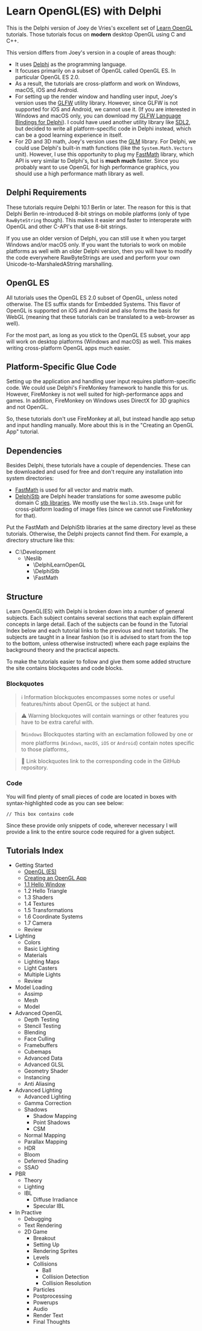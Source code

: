 # Learn OpenGL(ES) with Delphi

This is the Delphi version of Joey de Vries's excellent set of [Learn OpenGL](https://learnopengl.com/) tutorials. Those tutorials focus on **modern** desktop OpenGL using C and C++.

This version differs from Joey's version in a couple of areas though:
* It uses [Delphi](https://www.embarcadero.com/products/delphi) as the programming language.
* It focuses primarily on a subset of OpenGL called OpenGL ES. In particular OpenGL ES 2.0.
* As a result, the tutorials are cross-platform and work on Windows, macOS, iOS and Android.
* For setting up the render window and handling user input, Joey's version uses the [GLFW](http://www.glfw.org/) utility library. However, since GLFW is not supported for iOS and Android, we cannot use it. (If you are interested in Windows and macOS only, you can download my [GLFW Language Bindings for Delphi](https://github.com/neslib/DelphiGlfw)). I could have used another utility library like [SDL2](https://www.libsdl.org/), but decided to write all platform-specific code in Delphi instead, which can be a good learning experience in itself.
* For 2D and 3D math, Joey's version uses the [GLM](http://glm.g-truc.net/) library. For Delphi, we could use Delphi's built-in math functions (like the `System.Math.Vectors` unit). However, I use this opportunity to plug my [FastMath](https://github.com/neslib/FastMath) library, which API is very similar to Delphi's, but is **much much** faster. Since you probably want to use OpenGL for high performance graphics, you should use a high performance math library as well.

## Delphi Requirements

These tutorials require Delphi 10.1 Berlin or later. The reason for this is that Delphi Berlin re-introduced 8-bit strings on mobile platforms (only of type `RawByteString` though). This makes it easier and faster to interoperate with OpenGL and other C-API's that use 8-bit strings.

If you use an older version of Delphi, you can still use it when you target Windows and/or macOS only. If you want the tutorials to work on mobile platforms as well with an older Delphi version, then you will have to modify the code everywhere RawByteStrings are used and perform your own Unicode-to-MarshaledAString marshalling.

## OpenGL ES

All tutorials uses the OpenGL ES 2.0 subset of OpenGL, unless noted otherwise. The ES suffix stands for Embedded Systems. This flavor of OpenGL is supported on iOS and Android and also forms the basis for WebGL (meaning that these tutorials can be translated to a web-browser as well).

For the most part, as long as you stick to the OpenGL ES subset, your app will work on desktop platforms (Windows and macOS) as well. This makes writing cross-platform OpenGL apps much easier.

## Platform-Specific Glue Code

Setting up the application and handling user input requires platform-specific code. We could use Delphi's FireMonkey framework to handle this for us. However, FireMonkey is not well suited for high-performance apps and games. In addition, FireMonkey on Windows uses DirectX for 3D graphics and not OpenGL.

So, these tutorials don't use FireMonkey at all, but instead handle app setup and input handling manually. More about this is in the "Creating an OpenGL App" tutorial.

## Dependencies

Besides Delphi, these tutorials have a couple of dependencies. These can be downloaded and used for free and don't require any installation into system directories:

* [FastMath](https://github.com/neslib/FastMath) is used for all vector and matrix math.
* [DelphiStb](https://github.com/neslib/DelphiStb) are Delphi header translations for some awesome public domain C [stb libraries](https://github.com/nothings/stb). We mostly use the `Neslib.Stb.Image` unit for cross-platform loading of image files (since we cannot use FireMonkey for that).

Put the FastMath and DelphiStb libraries at the same directory level as these tutorials. Otherwise, the Delphi projects cannot find them. For example, a directory structure like this:

* C:\Development
  * \Neslib
    * \DelphiLearnOpenGL
    * \DelphiStb
    * \FastMath

## Structure

Learn OpenGL(ES) with Delphi is broken down into a number of general subjects. Each subject contains several sections that each explain different concepts in large detail. Each of the subjects can be found in the Tutorial Index below and each tutorial links to the previous and next tutorials. The subjects are taught in a linear fashion (so it is advised to start from the top to the bottom, unless otherwise instructed) where each page explains the background theory and the practical aspects.

To make the tutorials easier to follow and give them some added structure the site contains blockquotes and code blocks.

### Blockquotes

> :information_source: Information blockquotes encompasses some notes or useful features/hints about OpenGL or the subject at hand.


> :warning: Warning blockquotes will contain warnings or other features you have to be extra careful with.

> :exclamation:`Windows` Blockquotes starting with an exclamation followed by one or more platforms (`Windows`, `macOS`, `iOS` or `Android`) contain notes specific to those platforms,. 

> :link: Link blockquotes link to the corresponding code in the GitHub repository.

### Code
You will find plenty of small pieces of code are located in boxes with syntax-highlighted code as you can see below:

```Delphi
// This box contains code
```
    
Since these provide only snippets of code, wherever necessary I will provide a link to the entire source code required for a given subject.

## <a name="Contents"></a>Tutorials Index

* Getting Started
  * [OpenGL (ES)](Documentation/1.GettingStarted/1.0a.OpenGL.md)
  * [Creating an OpenGL App](Documentation/1.GettingStarted/1.0b.CreateApp.md)
  * [1.1 Hello Window](Documentation/1.GettingStarted/1.1.HelloWindow.md)
  * 1.2 Hello Triangle
  * 1.3 Shaders
  * 1.4 Textures
  * 1.5 Transformations
  * 1.6 Coordinate Systems
  * 1.7 Camera
  * Review
* Lighting
  * Colors
  * Basic Lighting
  * Materials
  * Lighting Maps
  * Light Casters
  * Multiple Lights
  * Review
* Model Loading
  * Assimp
  * Mesh
  * Model
* Advanced OpenGL
  * Depth Testing
  * Stencil Testing
  * Blending
  * Face Culling
  * Framebuffers
  * Cubemaps
  * Advanced Data
  * Advanced GLSL
  * Geometry Shader
  * Instancing
  * Anti Aliasing
* Advanced Lighting
  * Advanced Lighting
  * Gamma Correction
  * Shadows
    * Shadow Mapping
    * Point Shadows
    * CSM
  * Normal Mapping
  * Parallax Mapping
  * HDR
  * Bloom
  * Deferred Shading
  * SSAO
* PBR
  * Theory
  * Lighting
  * IBL
    * Diffuse Irradiance
    * Specular IBL
* In Practive
  * Debugging
  * Text Rendering
  * 2D Game
    * Breakout
    * Setting Up
    * Rendering Sprites
    * Levels
    * Collisions
      * Ball
      * Collision Detection
      * Collision Resolution
    * Particles
    * Postprocessing
    * Powerups
    * Audio
    * Render Text
    * Final Thoughts                 